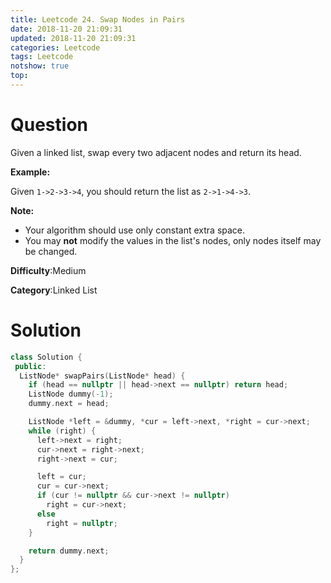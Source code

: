 ```yaml
---
title: Leetcode 24. Swap Nodes in Pairs
date: 2018-11-20 21:09:31
updated: 2018-11-20 21:09:31
categories: Leetcode
tags: Leetcode
notshow: true
top:
---
```


# Question

Given a linked list, swap every two adjacent nodes and return its head.

**Example:**

Given `1->2->3->4`, you should return the list as `2->1->4->3`.

**Note:**

- Your algorithm should use only constant extra space.
- You may  **not**  modify the values in the list's nodes, only nodes itself may be changed.

**Difficulty**:Medium

**Category**:Linked List

<!-- more -->

# Solution

```cpp
class Solution {
 public:
  ListNode* swapPairs(ListNode* head) {
    if (head == nullptr || head->next == nullptr) return head;
    ListNode dummy(-1);
    dummy.next = head;

    ListNode *left = &dummy, *cur = left->next, *right = cur->next;
    while (right) {
      left->next = right;
      cur->next = right->next;
      right->next = cur;

      left = cur;
      cur = cur->next;
      if (cur != nullptr && cur->next != nullptr)
        right = cur->next;
      else
        right = nullptr;
    }

    return dummy.next;
  }
};
```